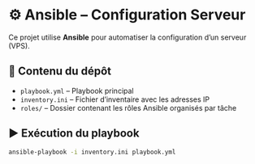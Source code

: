 # ⚙️ Ansible – Configuration Serveur

Ce projet utilise **Ansible** pour automatiser la configuration d’un serveur (VPS).

## 📁 Contenu du dépôt

- `playbook.yml` – Playbook principal  
- `inventory.ini` – Fichier d’inventaire avec les adresses IP  
- `roles/` – Dossier contenant les rôles Ansible organisés par tâche  

## ▶️ Exécution du playbook

```bash
ansible-playbook -i inventory.ini playbook.yml

